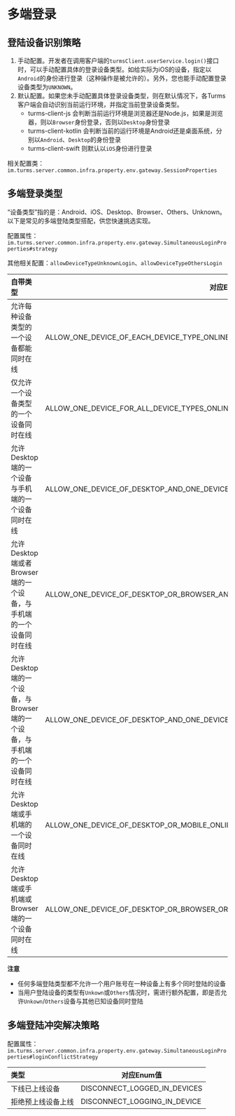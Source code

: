 # 多端登录

## 登陆设备识别策略

1. 手动配置。开发者在调用客户端的`turmsClient.userService.login()`接口时，可以手动配置具体的登录设备类型。如给实际为iOS的设备，指定以`Android`的身份进行登录（这种操作是被允许的）。另外，您也能手动配置登录设备类型为`UNKNOWN`。
2. 默认配置。如果您未手动配置具体登录设备类型，则在默认情况下，各Turms客户端会自动识别当前运行环境，并指定当前登录设备类型。
   * turms-client-js 会判断当前运行环境是浏览器还是Node.js，如果是浏览器，则以`Browser`身份登录，否则以`Desktop`身份登录
   * turms-client-kotlin 会判断当前的运行环境是Android还是桌面系统，分别以`Android`、`Desktop`的身份登录
   * turms-client-swift 则默认以`iOS`身份进行登录

相关配置类：`im.turms.server.common.infra.property.env.gateway.SessionProperties`

## 多端登录类型

“设备类型”指的是：Android、iOS、Desktop、Browser、Others、Unknown。
以下是常见的多端登陆类型搭配，供您快速挑选实现。

配置属性：`im.turms.server.common.infra.property.env.gateway.SimultaneousLoginProperties#strategy`

其他相关配置：`allowDeviceTypeUnknownLogin`、`allowDeviceTypeOthersLogin`

| **自带类型**                                                 | 对应Enum值                                                   |
| :----------------------------------------------------------- | ------------------------------------------------------------ |
| 允许每种设备类型的一个设备都能同时在线                       | ALLOW_ONE_DEVICE_OF_EACH_DEVICE_TYPE_ONLINE                  |
| 仅允许一个设备类型的一个设备同时在线                         | ALLOW_ONE_DEVICE_FOR_ALL_DEVICE_TYPES_ONLINE                 |
| 允许Desktop端的一个设备与手机端的一个设备同时在线            | ALLOW_ONE_DEVICE_OF_DESKTOP_AND_ONE_DEVICE_OF_MOBILE_ONLINE  |
| 允许Desktop端或者Browser端的一个设备，与手机端的一个设备同时在线 | ALLOW_ONE_DEVICE_OF_DESKTOP_OR_BROWSER_AND_ONE_DEVICE_OF_MOBILE_ONLINE |
| 允许Desktop端的一个设备，与Browser端的一个设备，与手机端的一个设备同时在线 | ALLOW_ONE_DEVICE_OF_DESKTOP_AND_ONE_DEVICE_OF_BROWSER_AND_ONE_DEVICE_OF_MOBILE_ONLINE |
| 允许Desktop端或手机端的一个设备同时在线                      | ALLOW_ONE_DEVICE_OF_DESKTOP_OR_MOBILE_ONLINE                 |
| 允许Desktop端或手机端或Browser端的一个设备同时在线           | ALLOW_ONE_DEVICE_OF_DESKTOP_OR_BROWSER_OR_MOBILE_ONLINE      |

**注意**

- 任何多端登陆类型都不允许一个用户账号在一种设备上有多个同时登陆的设备
- 当用户登陆设备的类型有`Unkown`或`Others`情况时，需进行额外配置，即是否允许`Unkown`/`Others`设备与其他已知设备同时登陆

## 多端登陆冲突解决策略

配置属性：`im.turms.server.common.infra.property.env.gateway.SimultaneousLoginProperties#loginConflictStrategy`

| **类型**           | 对应Enum值                   |
| :----------------- | ---------------------------- |
| 下线已上线设备     | DISCONNECT_LOGGED_IN_DEVICES |
| 拒绝预上线设备上线 | DISCONNECT_LOGGING_IN_DEVICE |
